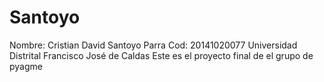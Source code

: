 # Santoyo
Nombre: Cristian David Santoyo Parra
Cod: 20141020077
Universidad Distrital Francisco José de Caldas
Este es el proyecto final de el grupo de pyagme
